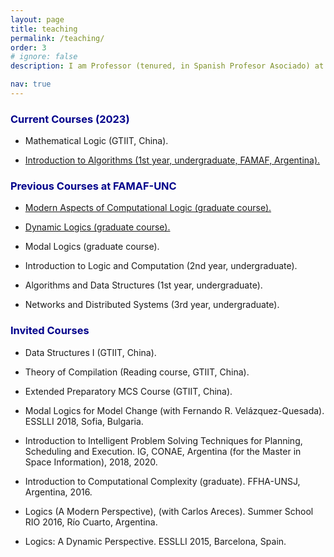 ```yaml
---
layout: page
title: teaching
permalink: /teaching/
order: 3
# ignore: false
description: I am Professor (tenured, in Spanish Profesor Asociado) at FAMAF-UNC (Argentina), and a Visiting Assistant Professor at GTIIT (China), during 2022-2023. These are some of my recent teaching activities.

nav: true
---
```

 
### <span style="color:darkblue">Current Courses (2023)</span>

* Mathematical Logic (GTIIT, China).

* [Introduction to Algorithms (1st year, undergraduate, FAMAF, Argentina).](https://famaf.aulavirtual.unc.edu.ar/course/view.php?id=914)


### <span style="color:darkblue">Previous Courses at FAMAF-UNC</span>

* [Modern Aspects of Computational Logic (graduate course).](https://classroom.google.com/u/0/w/MTQ4MDEwNTE5NDUy/t/all)
    
* [Dynamic Logics (graduate course).](https://sites.google.com/view/dl-famaf19/home)

* Modal Logics (graduate course).

* Introduction to Logic and Computation (2nd year, undergraduate).

* Algorithms and Data Structures (1st year, undergraduate).

* Networks and Distributed Systems (3rd year, undergraduate).

### <span style="color:darkblue">Invited Courses</span>

* Data Structures I (GTIIT, China).

* Theory of Compilation (Reading course, GTIIT, China).

* Extended Preparatory MCS Course (GTIIT, China).

* Modal Logics for Model Change (with Fernando R. Velázquez-Quesada). ESSLLI 2018, Sofia, Bulgaria.

* Introduction to Intelligent Problem Solving Techniques for Planning, Scheduling and Execution. IG, CONAE, Argentina (for the Master in Space Information), 2018, 2020.

* Introduction to Computational Complexity (graduate).  FFHA-UNSJ, Argentina, 2016.

* Logics (A Modern Perspective), (with Carlos Areces). Summer School RIO 2016, Río Cuarto, Argentina.

* Logics: A Dynamic Perspective. ESSLLI 2015, Barcelona, Spain.